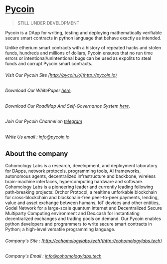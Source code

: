 # [Pycoin](http://pycoin.io)

> STILL UNDER DEVELOPMENT

Pycoin is a DApp for writing, testing and deploying mathematically verifiable secure smart contracts in python language that behave exactly as intended.

Unlike etherium smart contracts with a history of repeated hacks and stolen funds, hundreds and millions of dollars, Pycoin ensures that no run time errors or intentional/unintentional bugs can be used as expolits to steal funds and corrupt Pycoin smart contracts.

###### Visit Our Pycoin Site [http://pycoin.io](http://pycoin.io)

###### Download Our WhitePaper [here](http://www.pycoin.io/static/whitepaper.pdf).

###### Download Our RoadMap And Self-Governance System [here](http://www.pycoin.io/static/roadmap.pdf).

###### Join Our Pycoin Channel on [telegram](https://t.me/joinchat/AAAAAELD7jciV2TkouwTBA)

###### Write Us email : info@pycoin.io

## About the company

Cohomology Labs is a research, development, and deployment laboratory for DApps, network protocols, programming tools, AI frameworks, autonomous agents, decentralized infrastructure and backbone, wireless brain-machine interfaces, hypercomputing hardware and software. Cohomology Labs is a pioneering leader and currently leading following path-breaking projects: Orchor Protocol, a realtime unforkable blockchain for cross-blockchain and blockchain-free peer-to-peer payments, lending, value and asset exchange between humans, IoT devices and other entities, Godel Network for a large-scale quantum internet and Decentralized Secure Multiparty Computing environment and Dex.cash for instantiating decentralized exchanges and trading pools on demand. Our Pycoin enables python developers and programmers to write secure smart contracts in Python; a high-level versatile programming language.

###### Company's Site : [http://cohomologylabs.tech](http://cohomologylabs.tech)
###### Company's Email : info@cohomologylabs.tech
